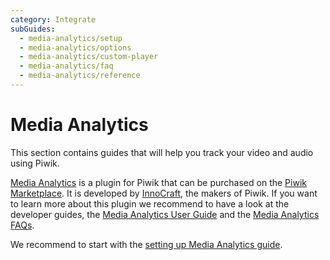 ```yaml
---
category: Integrate
subGuides:
  - media-analytics/setup
  - media-analytics/options
  - media-analytics/custom-player
  - media-analytics/faq
  - media-analytics/reference
---
```

# Media Analytics

This section contains guides that will help you track your video and audio using Piwik. 

[Media Analytics](http://www.media-analytics.net) is a plugin for Piwik that can be purchased 
on the [Piwik Marketplace](https://plugins.piwik.org/MediaAnalytics).
It is developed by [InnoCraft](https://www.innocraft.com), the makers of Piwik. 
If you want to learn more about this plugin we recommend to have a look at the developer guides, 
the [Media Analytics User Guide](https://piwik.org/docs/media-analytics/) and the [Media Analytics FAQs](https://piwik.org/faq/media-analytics/).

We recommend to start with the [setting up Media Analytics guide](/media-analytics/setup).
